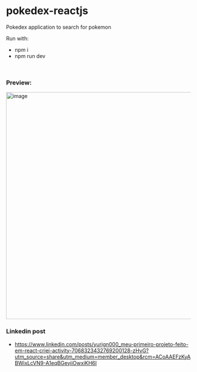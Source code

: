 # pokedex-reactjs
Pokedex application to search for pokemon

Run with:
- npm i
- npm run dev

</br>
<h3>Preview:</h3>

<img width="1366" height="619" alt="image" src="https://github.com/user-attachments/assets/5d5cbb7c-6b2e-472e-9a8f-0affce0f05d8" />

<h3>Linkedin post</h3>

- https://www.linkedin.com/posts/yurign000_meu-primeiro-projeto-feito-em-react-criei-activity-7068323432769200128-zHvG?utm_source=share&utm_medium=member_desktop&rcm=ACoAAEFzKyABWixLcVN9-A1eqBGeyiiOwxiKH6I
